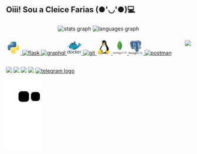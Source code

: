 ## Oiii! Sou a Cleice Farias (●'◡'●)💻

###

<div align="center">
  <img src="https://github-readme-stats.vercel.app/api?hide_title=false&hide_rank=false&show_icons=true&include_all_commits=true&count_private=true&disable_animations=false&theme=radical&locale=en&hide_border=false&username=cleice-farias" height="150" alt="stats graph"  />
  <img src="https://github-readme-stats.vercel.app/api/top-langs?locale=en&hide_title=false&layout=compact&card_width=180&langs_count=5&theme=radical&hide_border=false&username=cleice-farias" height="150" alt="languages graph"  />
</div>

###

<img align="right" height="150" src="https://i.imgflip.com/65efzo.gif"  />

###

<div align="left">
<a href="https://www.python.org" target="_blank" rel="noreferrer"> <img src="https://raw.githubusercontent.com/devicons/devicon/master/icons/python/python-original.svg" alt="python" width="40" height="40"/> </a>
<a href="https://flask.palletsprojects.com/" target="_blank" rel="noreferrer"> <img src="https://www.vectorlogo.zone/logos/pocoo_flask/pocoo_flask-icon.svg" alt="flask" width="40" height="40"/> </a>
<a href="https://graphql.org" target="_blank" rel="noreferrer"> <img src="https://www.vectorlogo.zone/logos/graphql/graphql-icon.svg" alt="graphql" width="40" height="40"/> </a> 
<a href="https://www.docker.com/" target="_blank" rel="noreferrer"><img src="https://raw.githubusercontent.com/devicons/devicon/master/icons/docker/docker-original-wordmark.svg" alt="docker" width="40" height="40"/> </a> 
<a href="https://git-scm.com/" target="_blank" rel="noreferrer"> <img src="https://www.vectorlogo.zone/logos/git-scm/git-scm-icon.svg" alt="git" width="40" height="40"/> </a> 
<a href="https://www.linux.org/" target="_blank" rel="noreferrer"> <img src="https://raw.githubusercontent.com/devicons/devicon/master/icons/linux/linux-original.svg" alt="linux" width="40" height="40"/> </a> 
<a href="https://www.mongodb.com/" target="_blank" rel="noreferrer"> <img src="https://raw.githubusercontent.com/devicons/devicon/master/icons/mongodb/mongodb-original-wordmark.svg" alt="mongodb" width="40" height="40"/> </a>
<a href="https://www.postgresql.org" target="_blank" rel="noreferrer"> <img src="https://raw.githubusercontent.com/devicons/devicon/master/icons/postgresql/postgresql-original-wordmark.svg" alt="postgresql" width="40" height="40"/> </a> 
<a href="https://postman.com" target="_blank" rel="noreferrer"> <img src="https://www.vectorlogo.zone/logos/getpostman/getpostman-icon.svg" alt="postman" width="40" height="40"/> </a>
</div>

  ##

<div align="left">
  <a href="https://www.linkedin.com/in/fariascleice/" target="blank"><img src="https://img.shields.io/badge/-LinkedIn-%230077B5?style=for-the-badge&logo=linkedin&logoColor=white" height="35" target="_blank"></a> 
  <a href="https://www.instagram.com/_cleicefarias/" target="_blank"><img src="https://img.shields.io/badge/-Instagram-%23E4405F?style=for-the-badge&logo=instagram&logoColor=white" height="35" target="_blank"></a>
  <a href = "gmail:cleicerafaele@gmail.com"><img src="https://img.shields.io/badge/-Gmail-%23333?style=for-the-badge&logo=gmail&logoColor=white" height="35" target="_blank"></a>
  <a href="https://discord.com/channels/@cleicefarias"><img src="https://img.shields.io/badge/Discord-7289DA?style=for-the-badge&logo=discord&logoColor=white"  height="35" target="_blank"></a> 
  <a href= "https://web.telegram.org/k/cleicefarias"><img src= "https://img.shields.io/badge/Telegram-2CA5E0?style=for-the-badge&logo=telegram&logoColor=white" height="35" alt="telegram logo"></a>

</div>

![Snake animation](https://github.com/rafaballerini/rafaballerini/blob/output/github-contribution-grid-snake.svg)



